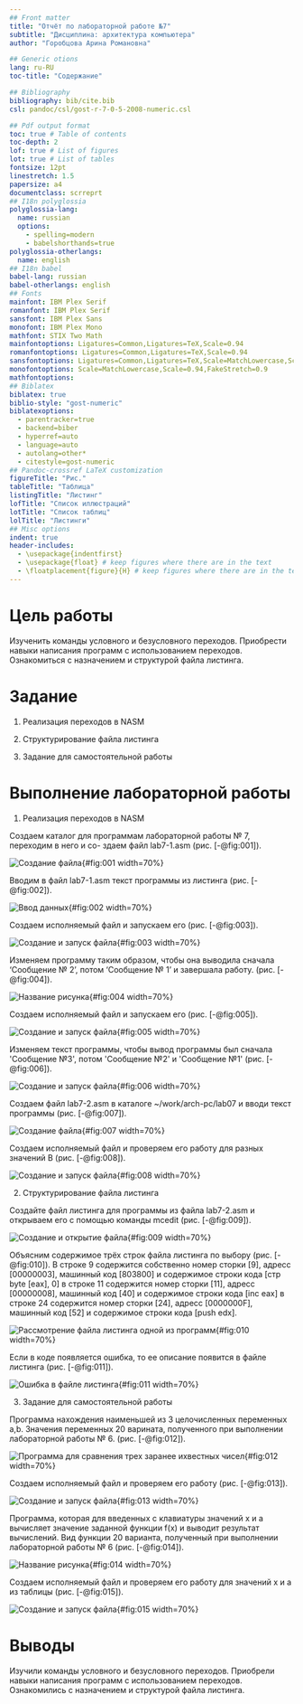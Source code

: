 ```yaml
---
## Front matter
title: "Отчёт по лабораторной работе №7"
subtitle: "Дисциплина: архитектура компьютера"
author: "Горобцова Арина Романовна"

## Generic otions
lang: ru-RU
toc-title: "Содержание"

## Bibliography
bibliography: bib/cite.bib
csl: pandoc/csl/gost-r-7-0-5-2008-numeric.csl

## Pdf output format
toc: true # Table of contents
toc-depth: 2
lof: true # List of figures
lot: true # List of tables
fontsize: 12pt
linestretch: 1.5
papersize: a4
documentclass: scrreprt
## I18n polyglossia
polyglossia-lang:
  name: russian
  options:
	- spelling=modern
	- babelshorthands=true
polyglossia-otherlangs:
  name: english
## I18n babel
babel-lang: russian
babel-otherlangs: english
## Fonts
mainfont: IBM Plex Serif
romanfont: IBM Plex Serif
sansfont: IBM Plex Sans
monofont: IBM Plex Mono
mathfont: STIX Two Math
mainfontoptions: Ligatures=Common,Ligatures=TeX,Scale=0.94
romanfontoptions: Ligatures=Common,Ligatures=TeX,Scale=0.94
sansfontoptions: Ligatures=Common,Ligatures=TeX,Scale=MatchLowercase,Scale=0.94
monofontoptions: Scale=MatchLowercase,Scale=0.94,FakeStretch=0.9
mathfontoptions:
## Biblatex
biblatex: true
biblio-style: "gost-numeric"
biblatexoptions:
  - parentracker=true
  - backend=biber
  - hyperref=auto
  - language=auto
  - autolang=other*
  - citestyle=gost-numeric
## Pandoc-crossref LaTeX customization
figureTitle: "Рис."
tableTitle: "Таблица"
listingTitle: "Листинг"
lofTitle: "Список иллюстраций"
lotTitle: "Список таблиц"
lolTitle: "Листинги"
## Misc options
indent: true
header-includes:
  - \usepackage{indentfirst}
  - \usepackage{float} # keep figures where there are in the text
  - \floatplacement{figure}{H} # keep figures where there are in the text
---
```


# Цель работы

Изученить команды условного и безусловного переходов. Приобрести навыки написания
программ с использованием переходов. Ознакомиться с назначением и структурой файла
листинга.

# Задание

1. Реализация переходов в NASM

2. Структурирование файла листинга

3. Задание для самостоятельной работы

# Выполнение лабораторной работы

1. Реализация переходов в NASM

Создаем каталог для программам лабораторной работы № 7, переходим в него и со-
здаем файл lab7-1.asm (рис. [-@fig:001]).

![Создание файла](image/1.jpg){#fig:001 width=70%}

Вводим в файл lab7-1.asm текст программы из листинга (рис. [-@fig:002]).

![Ввод данных](image/2.jpg){#fig:002 width=70%}

Создаем исполняемый файл и запускаем его (рис. [-@fig:003]).

![Создание и запуск файла](image/3.jpg){#fig:003 width=70%}

Изменяем программу таким образом, чтобы она выводила сначала ‘Сообщение № 2’, потом ‘Сообщение
№ 1’ и завершала работу. (рис. [-@fig:004]).

![Название рисунка](image/4.jpg){#fig:004 width=70%}

Создаем исполняемый файл и запускаем его (рис. [-@fig:005]).

![Создание и запуск файла](image/5.jpg){#fig:005 width=70%}

Изменяем текст программы, чтобы вывод программы был сначала 'Сообщение №3', потом 'Сообщение №2' и 'Сообщение №1' (рис. [-@fig:006]).

![Создание и запуск файла](image/6.jpg){#fig:006 width=70%}

Создаем файл lab7-2.asm в каталоге ~/work/arch-pc/lab07 и вводи текст программы (рис. [-@fig:007]).

![Создание файла](image/7.jpg){#fig:007 width=70%}

Создаем исполняемый файл и проверяем его работу для разных значений B (рис. [-@fig:008]).

![Создание и запуск файла](image/8.jpg){#fig:008 width=70%}

2. Структурирование файла листинга

Создайте файл листинга для программы из файла lab7-2.asm и открываем его с помощью команды mcedit (рис. [-@fig:009]).

![Создание и открытие файла](image/9.jpg){#fig:009 width=70%}

Объясним содержимое трёх строк файла листинга по выбору (рис. [-@fig:010]). В строке 9 содержится собственно номер сторки [9], адресс [00000003], машинный код [803800] и содержимое строки кода [стр byte [eax], 0] в строке 11 содержится номер сторки [11], адресс [00000008], машинный код [40] и содержимое строки кода [inc eax] в строке 24 содержится номер сторки [24], адресс [0000000F], машинный код [52] и содержимое строки кода [push edx].

![Рассмотрение файла листинга одной из программ](image/10.jpg){#fig:010 width=70%}

Если в коде появляется ошибка, то ее описание появится в файле листинга (рис. [-@fig:011]).

![Ошибка в файле листинга](image/11.jpg){#fig:011 width=70%}

3. Задание для самостоятельной работы

Программа нахождения наименьшей из 3 целочисленных переменных a,b.
Значения переменных 20 варината, полученного при выполнении лабораторной работы № 6. (рис. [-@fig:012]).

![Программа для сравнения трех заранее ихвестных чисел](image/12.jpg){#fig:012 width=70%}

Создаем исполняемый файл и проверяем его работу (рис. [-@fig:013]).

![Создание и запуск файла](image/13.jpg){#fig:013 width=70%}

Программа, которая для введенных с клавиатуры значений x и a вычисляет
значение заданной функции f(x) и выводит результат вычислений. Вид функции 20 варианта, полученный
при выполнении лабораторной работы № 6 (рис. [-@fig:014]).

![Название рисунка](image/14.jpg){#fig:014 width=70%}

Создаем исполняемый файл и проверяем его работу для значений x и a из таблицы (рис. [-@fig:015]).

![Создание и запуск файла](image/15.jpg){#fig:015 width=70%}

# Выводы

Изучили команды условного и безусловного переходов. Приобрели навыки написания
программ с использованием переходов. Ознакомились с назначением и структурой файла
листинга.

